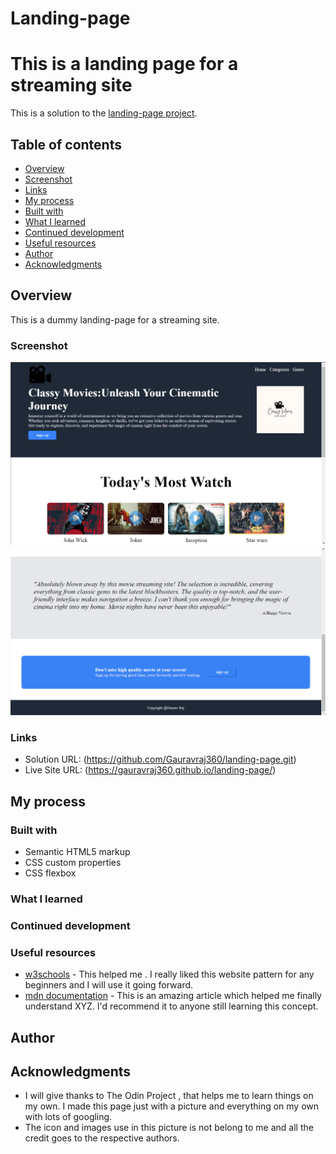 # Landing-page
# This is a landing page for a streaming site
This is a solution to the [landing-page project](https://www.theodinproject.com/lessons/foundations-landing-page#solutions).

## Table of contents

- [Overview](#overview)
- [Screenshot](#screnshot)
- [Links](#links)
- [My process](#my-process)
- [Built with](#built-with)
- [What I learned](#what-i-learned)
- [Continued development](#continued-development)
- [Useful resources](#useful-resources)
- [Author](#author)
- [Acknowledgments](#acknowledgments)

## Overview
This is a dummy landing-page for a streaming site.

### Screenshot

![Desktop version](./Screenshot/Screenshot%202023-10-30%20125030.png)
![Desktop version](./Screenshot/Screenshot%202023-10-30%20125352.png)

### Links

- Solution URL: (https://github.com/Gauravraj360/landing-page.git)
- Live Site URL: (https://gauravraj360.github.io/landing-page/)

## My process

### Built with
- Semantic HTML5 markup
- CSS custom properties
- CSS flexbox

### What I learned

### Continued development

### Useful resources

- [w3schools](https://www.w3schools.com) - This helped me . I really liked this website pattern for any beginners and I will use it going forward.
- [mdn documentation](https://www.devdocs.io) - This is an amazing article which helped me finally understand XYZ. I'd recommend it to anyone still learning this concept.

## Author

## Acknowledgments
- I will give thanks to The Odin Project , that helps me to learn things on my own. I made this page just with a picture and everything on my own with lots of googling.
- The icon and images use in this picture is not belong to me and all the credit goes to the respective authors.